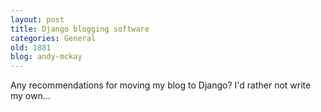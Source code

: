 ```yaml
---
layout: post
title: Django blogging software
categories: General
old: 1881
blog: andy-mckay
---
```

Any recommendations for moving my blog to Django? I'd rather not write my own...